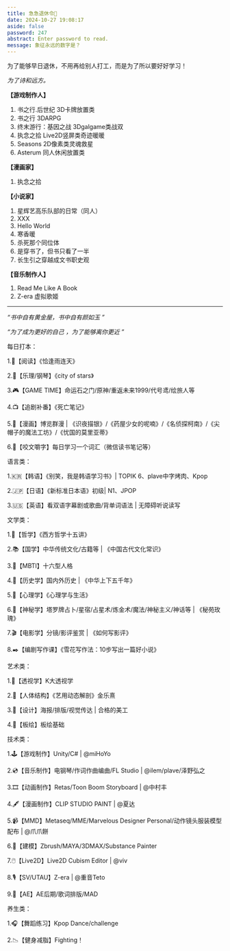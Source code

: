 ```yaml
---
title: 急急退休令🔮
date: 2024-10-27 19:08:17
aside: false
password: 247  
abstract: Enter password to read. 
message: 象征永远的数字是？
---
```




为了能够早日退休，不用再给别人打工，而是为了所以要好好学习！

*为了诗和远方。*

**【游戏制作人】**

1. 书之行.后世纪   3D卡牌放置类
2. 书之行  3DARPG
3. 终末游行：基因之战   3Dgalgame类战双
4. 执念之拾   Live2D竖屏类奇迹暖暖
5. Seasons   2D像素类灵魂救星
6. Asterum  同人休闲放置类 

**【漫画家】**

1. 执念之拾 

**【小说家】**

1. 星辉艺高乐队部的日常（同人）
2. XXX
3. Hello World
4. 寒香暖
5. 杀死那个同位体
6. 是穿书了，但书只看了一半
7. 长生引之穿越成文书职史观

**【音乐制作人】**

1. Read Me Like A Book
2. Z-era 虚拟歌姬



------

*“书中自有黄金屋，书中自有颜如玉 ”*    

*“为了成为更好的自己 ，为了能够离你更近 ”*  

每日打本：

1.📖【阅读】《恰逢雨连天》

2.🎹【乐理/钢琴】《city of stars》

3.🎮️【GAME TIME】命运石之门/原神/重返未来1999/代号鸢/绘旅人等

4.📺️【追剧补番】《死亡笔记》

5.📔【漫画】博览群漫 | 《识夜描银》/《药屋少女的呢喃》/《名侦探柯南》/《尖帽子的魔法工坊》/《忧国的莫里亚蒂》

6.🌷【咬文嚼字】每日学习一个词汇（微信读书笔记等）

语言类：

1.🇰🇷【韩语】《别笑，我是韩语学习书》| TOPIK 6、plave中字烤肉、Kpop

2.🇯🇵【日语】《新标准日本语》初级| N1、JPOP

3.🇺🇸【英语】看双语字幕剧或歌曲/背单词语法 | 无障碍听说读写

文学类：

1.📓【哲学】《西方哲学十五讲》

2.📚️【国学】中华传统文化/古籍等 |  《中国古代文化常识》

3.📗【MBTI】十六型人格

4.📜【历史学】国内外历史 | 《中华上下五千年》

5.📘【心理学】《心理学与生活》

6.🔮【神秘学】塔罗牌占卜/星宿/占星术/炼金术/魔法/神秘主义/神话等 | 《秘苑玫瑰》

7.🎬️【电影学】分镜/影评鉴赏 | 《如何写影评》

8.✒️【编剧写作课】《雪花写作法：10步写出一篇好小说》

艺术类：

1.🔭【透视学】K大透视学

2.🤺【人体结构】《艺用动态解剖》金乐熹

3.📼【设计】海报/排版/视觉传达 | 合格的美工 

4.🎨【板绘】板绘基础

技术类：

1.🕹️【游戏制作】Unity/C# | @miHoYo

2.💿️【音乐制作】电钢琴/作词作曲编曲/FL Studio | @ilem/plave/泽野弘之

3.🎞️【动画制作】Retas/Toon Boom Storyboard | @中村丰

4.🖋️【漫画制作】CLIP STUDIO PAINT | @夏达

5.📹️【MMD】Metaseq/MME/Marvelous Designer Personal/动作镜头服装模型配布 | @爪爪餅

6.🗿【建模】Zbrush/MAYA/3DMAX/Substance Painter

7.🖱️【Live2D】Live2D Cubism Editor | @viv

8.🎙️【SV/UTAU】Z-era | @重音Teto

9.📸【AE】AE后期/歌词排版/MAD

养生类：

1.🎧️【舞蹈练习】Kpop Dance/challenge

2.📉【健身减脂】Fighting！
